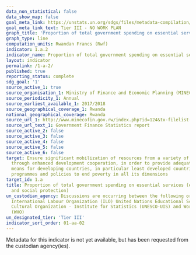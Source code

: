 ```yaml
---
data_non_statistical: false
data_show_map: false
goal_meta_link: https://unstats.un.org/sdgs/files/metadata-compilation/Metadata-Goal-1.pdf
goal_meta_link_text: Tier III - NO WORK PLAN
graph_title: 'Proportion of total government spending on essential services; education,health, and social protection'
graph_type: line
computation_units: Rwandan Francs (Rwf)
indicator: 1.a.2
indicator_name: Proportion of total government spending on essential services (education,health and social protection)
layout: indicator
permalink: /1-a-2/
published: true
reporting_status: complete
sdg_goal: '1'
source_active_1: true
source_organisation_1: Ministry of Finance and Economic Planning (MINECOFIN) 
source_periodicity_1: Annual 
source_earliest_available_1: 2017/2018
source_geographical_coverage_1: Rwanda
national_geographical_coverage: Rwanda
source_url_1: http://www.minecofin.gov.rw/index.php?id=124&tx-filelist-pi1-77%5Bpath%5D=Annual_Economic_Reports_web&cHash=c79b3c5d515246675ae372033a0dac3f
source_url_text_1: Government Finance Statistics report
source_active_2: false
source_active_3: false
source_active_4: false
source_active_5: false
source_active_6: false
target: Ensure significant mobilization of resources from a variety of sources, including
  through enhanced development cooperation, in order to provide adequate and predictable
  means for developing countries, in particular least developed countries, to implement
  programmes and policies to end poverty in all its dimensions
target_id: 1.a
title: Proportion of total government spending on essential services (education, health
  and social protection)
un_custodian_agency: Discussions are occurring between the following organisations
  International Labour Organization (ILO) United Nations Educational Scientific and
  Cultural Organization - Institute for Statistics (UNESCO-UIS) and World Health Organization
  (WHO)
un_designated_tier: 'Tier III'
indicator_sort_order: 01-aa-02
---
```

 Metadata for this indicator is not yet available, but has been requested from the custodian agency(ies). 

